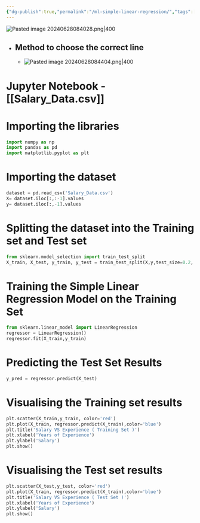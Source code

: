 ```yaml
---
{"dg-publish":true,"permalink":"/ml-simple-linear-regression/","tags":["notes"],"created":"2024-07-06T19:49:36.973+05:30","updated":"2024-07-06T19:49:36.973+05:30"}
---
```


![Pasted image 20240628084028.png|400](/img/user/Attachments/Pasted%20image%2020240628084028.png)
- ## Method to choose the correct line
	- ![Pasted image 20240628084404.png|400](/img/user/Attachments/Pasted%20image%2020240628084404.png)

# Jupyter Notebook - [[Salary_Data.csv]]
# Importing the libraries
```py
import numpy as np
import pandas as pd
import matplotlib.pyplot as plt
```
# Importing the dataset
```py
dataset = pd.read_csv('Salary_Data.csv')
X= dataset.iloc[:,:-1].values
y= dataset.iloc[:,-1].values
```
# Splitting the dataset into the Training set and Test set
```py
from sklearn.model_selection import train_test_split
X_train, X_test, y_train, y_test = train_test_split(X,y,test_size=0.2, random_state=0)
```
# Training the Simple Linear Regression Model on the Training Set
```py
from sklearn.linear_model import LinearRegression
regressor = LinearRegression()
regressor.fit(X_train,y_train)
```
# Predicting the Test Set Results
```py
y_pred = regressor.predict(X_test)
```
# Visualising the Training set results
```py
plt.scatter(X_train,y_train, color='red')
plt.plot(X_train, regressor.predict(X_train),color='blue')
plt.title('Salary VS Experience ( Training Set )')
plt.xlabel('Years of Experience')
plt.ylabel('Salary')
plt.show()
```
# Visualising the Test set results
```py
plt.scatter(X_test,y_test, color='red')
plt.plot(X_train, regressor.predict(X_train),color='blue')
plt.title('Salary VS Experience ( Test Set )')
plt.xlabel('Years of Experience')
plt.ylabel('Salary')
plt.show()
```